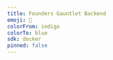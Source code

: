 ```yaml
---
title: Founders Gauntlet Backend
emoji: 🚀
colorFrom: indigo
colorTo: blue
sdk: docker
pinned: false
---
```


